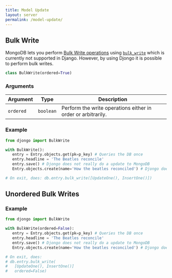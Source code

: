 ```yaml
---
title: Model Update
layout: server
permalink: /model-update/
---
```


## Bulk Write

MongoDB lets you perform [Bulk Write operations](https://docs.mongodb.com/manual/core/bulk-write-operations/) using [`bulk_write`](https://api.mongodb.com/python/current/api/pymongo/collection.html#pymongo.collection.Collection.bulk_write) which is currently not supported in Django. However, by using Djongo it is possible to perform bulk writes.

```python
class BulkWrite(ordered=True)
```

### Arguments

Argument | Type | Description
---------|------|-------------
`ordered` | `boolean` | Perform the write operations either in order or arbitrarily.

### Example

 ```python
from djongo import BulkWrite

with BulkWrite():
    entry = Entry.objects.get(pk=p_key) # Queries the DB once
    entry.headline = 'The Beatles reconcile'
    entry.save() # Djongo does not really do a update to MongoDB
    Entry.objects.create(name='How the beatles reconciled') # Djongo does not really do a insert to MongoDB

# On exit, does: db.entry.bulk_write([UpdateOne(), InsertOne()])
```

## Unordered Bulk Writes

### Example

 ```python
from djongo import BulkWrite

with BulkWrite(ordered=False):
    entry = Entry.objects.get(pk=p_key) # Queries the DB once
    entry.headline = 'The Beatles reconcile'
    entry.save() # Djongo does not really do a update to MongoDB
    Entry.objects.create(name='How the beatles reconciled') # Djongo does not really do a insert to MongoDB

# On exit, does: 
# db.entry.bulk_write(
#   [UpdateOne(), InsertOne()]
#   ordered=False)
```
